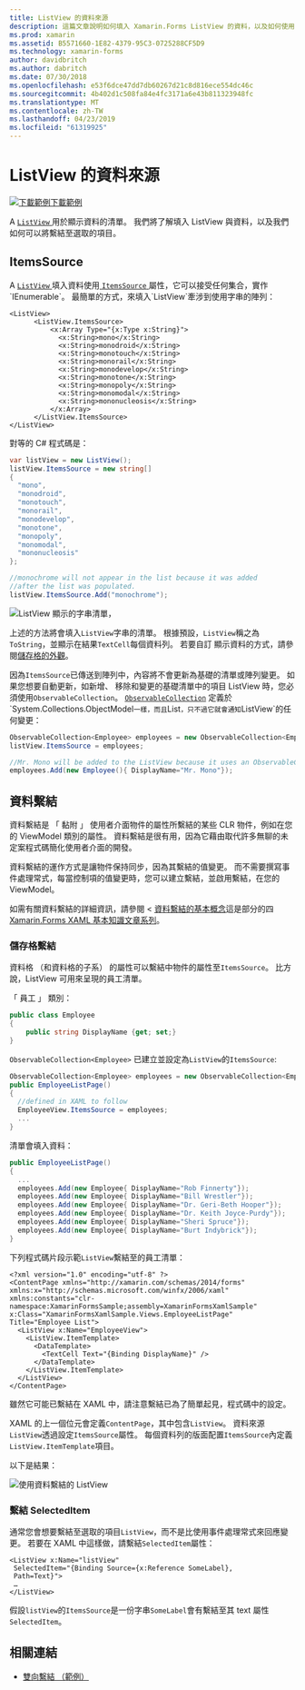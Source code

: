 ```yaml
---
title: ListView 的資料來源
description: 這篇文章說明如何填入 Xamarin.Forms ListView 的資料，以及如何使用 ListView 中的資料繫結。
ms.prod: xamarin
ms.assetid: B5571660-1E82-4379-95C3-0725288CF5D9
ms.technology: xamarin-forms
author: davidbritch
ms.author: dabritch
ms.date: 07/30/2018
ms.openlocfilehash: e53f6dce47dd7db60267d21c8d816ece554dc46c
ms.sourcegitcommit: 4b402d1c508fa84e4fc3171a6e43b811323948fc
ms.translationtype: MT
ms.contentlocale: zh-TW
ms.lasthandoff: 04/23/2019
ms.locfileid: "61319925"
---
```

# <a name="listview-data-sources"></a>ListView 的資料來源

[![下載範例](~/media/shared/download.png)下載範例](https://developer.xamarin.com/samples/xamarin-forms/UserInterface/ListView/SwitchEntryTwoBinding)

A [ `ListView` ](xref:Xamarin.Forms.ListView)用於顯示資料的清單。 我們將了解填入 ListView 與資料，以及我們如何可以將繫結至選取的項目。

## <a name="itemssource"></a>ItemsSource

A [ `ListView` ](xref:Xamarin.Forms.ListView)填入資料使用[ `ItemsSource` ](xref:Xamarin.Forms.ItemsView`1.ItemsSource)屬性，它可以接受任何集合，實作`IEnumerable`。 最簡單的方式，來填入`ListView`牽涉到使用字串的陣列：

```xaml
<ListView>
      <ListView.ItemsSource>
          <x:Array Type="{x:Type x:String}">
            <x:String>mono</x:String>
            <x:String>monodroid</x:String>
            <x:String>monotouch</x:String>
            <x:String>monorail</x:String>
            <x:String>monodevelop</x:String>
            <x:String>monotone</x:String>
            <x:String>monopoly</x:String>
            <x:String>monomodal</x:String>
            <x:String>mononucleosis</x:String>
          </x:Array>
      </ListView.ItemsSource>
</ListView>
```

對等的 C# 程式碼是：

```csharp
var listView = new ListView();
listView.ItemsSource = new string[]
{
  "mono",
  "monodroid",
  "monotouch",
  "monorail",
  "monodevelop",
  "monotone",
  "monopoly",
  "monomodal",
  "mononucleosis"
};

//monochrome will not appear in the list because it was added
//after the list was populated.
listView.ItemsSource.Add("monochrome");
```

![](data-and-databinding-images/itemssource-simple.png "ListView 顯示的字串清單，")

上述的方法將會填入`ListView`字串的清單。 根據預設，`ListView`稱之為`ToString`，並顯示在結果`TextCell`每個資料列。 若要自訂 顯示資料的方式，請參閱[儲存格的外觀](~/xamarin-forms/user-interface/listview/customizing-cell-appearance.md)。

因為`ItemsSource`已傳送到陣列中，內容將不會更新為基礎的清單或陣列變更。 如果您想要自動更新，如新增、 移除和變更的基礎清單中的項目 ListView 時，您必須使用`ObservableCollection`。 [`ObservableCollection`](xref:System.Collections.ObjectModel.ObservableCollection`1) 定義於`System.Collections.ObjectModel`一樣，而且`List`，只不過它就會通知`ListView`的任何變更：

```csharp
ObservableCollection<Employee> employees = new ObservableCollection<Employee>();
listView.ItemsSource = employees;

//Mr. Mono will be added to the ListView because it uses an ObservableCollection
employees.Add(new Employee(){ DisplayName="Mr. Mono"});
```

<a name="Data_Binding" />

## <a name="data-binding"></a>資料繫結
資料繫結是 「 黏附 」 使用者介面物件的屬性所繫結的某些 CLR 物件，例如在您的 ViewModel 類別的屬性。 資料繫結是很有用，因為它藉由取代許多無聊的未定案程式碼簡化使用者介面的開發。

資料繫結的運作方式是讓物件保持同步，因為其繫結的值變更。 而不需要撰寫事件處理常式，每當控制項的值變更時，您可以建立繫結，並啟用繫結，在您的 ViewModel。

如需有關資料繫結的詳細資訊，請參閱 <<c0> [ 資料繫結的基本概念](~/xamarin-forms/xaml/xaml-basics/data-binding-basics.md)這是部分的四[Xamarin.Forms XAML 基本知識文章系列](~/xamarin-forms/xaml/xaml-basics/index.md)。

### <a name="binding-cells"></a>儲存格繫結
資料格 （和資料格的子系） 的屬性可以繫結中物件的屬性至`ItemsSource`。 比方說，ListView 可用來呈現的員工清單。

「 員工 」 類別：

```csharp
public class Employee
{
    public string DisplayName {get; set;}
}
```

`ObservableCollection<Employee>` 已建立並設定為`ListView`的`ItemsSource`:

```csharp
ObservableCollection<Employee> employees = new ObservableCollection<Employee>();
public EmployeeListPage()
{
  //defined in XAML to follow
  EmployeeView.ItemsSource = employees;
  ...
}
```

清單會填入資料：

```csharp
public EmployeeListPage()
{
  ...
  employees.Add(new Employee{ DisplayName="Rob Finnerty"});
  employees.Add(new Employee{ DisplayName="Bill Wrestler"});
  employees.Add(new Employee{ DisplayName="Dr. Geri-Beth Hooper"});
  employees.Add(new Employee{ DisplayName="Dr. Keith Joyce-Purdy"});
  employees.Add(new Employee{ DisplayName="Sheri Spruce"});
  employees.Add(new Employee{ DisplayName="Burt Indybrick"});
}
```

下列程式碼片段示範`ListView`繫結至的員工清單：

```xaml
<?xml version="1.0" encoding="utf-8" ?>
<ContentPage xmlns="http://xamarin.com/schemas/2014/forms"
xmlns:x="http://schemas.microsoft.com/winfx/2006/xaml"
xmlns:constants="clr-namespace:XamarinFormsSample;assembly=XamarinFormsXamlSample"
x:Class="XamarinFormsXamlSample.Views.EmployeeListPage"
Title="Employee List">
  <ListView x:Name="EmployeeView">
    <ListView.ItemTemplate>
      <DataTemplate>
        <TextCell Text="{Binding DisplayName}" />
      </DataTemplate>
    </ListView.ItemTemplate>
  </ListView>
</ContentPage>
```

雖然它可能已繫結在 XAML 中，請注意繫結已為了簡單起見，程式碼中的設定。

XAML 的上一個位元會定義`ContentPage`，其中包含`ListView`。 資料來源`ListView`透過設定`ItemsSource`屬性。 每個資料列的版面配置`ItemsSource`內定義`ListView.ItemTemplate`項目。

以下是結果：

![](data-and-databinding-images/bound-data.png "使用資料繫結的 ListView")

### <a name="binding-selecteditem"></a>繫結 SelectedItem

通常您會想要繫結至選取的項目`ListView`，而不是比使用事件處理常式來回應變更。 若要在 XAML 中這樣做，請繫結`SelectedItem`屬性：

```xaml
<ListView x:Name="listView"
 SelectedItem="{Binding Source={x:Reference SomeLabel},
 Path=Text}">
 …
</ListView>
```

假設`listView`的`ItemsSource`是一份字串`SomeLabel`會有繫結至其 text 屬性`SelectedItem`。

## <a name="related-links"></a>相關連結

- [雙向繫結 （範例）](https://developer.xamarin.com/samples/xamarin-forms/UserInterface/ListView/SwitchEntryTwoBinding)
